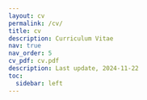 ```yaml
---
layout: cv
permalink: /cv/
title: cv
description: Curriculum Vitae
nav: true
nav_order: 5
cv_pdf: cv.pdf
description: Last update, 2024-11-22
toc:
  sidebar: left
---
```

